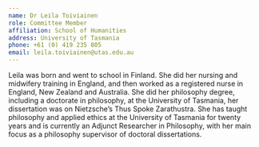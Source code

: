 ```yaml
---
name: Dr Leila Toiviainen
role: Committee Member
affiliation: School of Humanities
address: University of Tasmania
phone: +61 (0) 419 235 805
email: leila.toiviainen@utas.edu.au
---
```


Leila was born and went to school in Finland.  She did her nursing and midwifery training in England, and then worked as a registered nurse in England, New Zealand and Australia.  She did her philosophy degree, including a doctorate in philosophy, at the University of Tasmania, her dissertation was on Nietzsche’s Thus Spoke Zarathustra.  She has taught philosophy and applied ethics at the University of Tasmania for twenty years and is currently an Adjunct Researcher in Philosophy, with her main focus as a philosophy supervisor of doctoral dissertations. 
